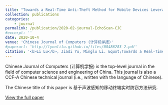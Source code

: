 ```yaml
---
title: "Towards a Real-Time Anti-Theft Method for Mobile Devices Leveraging Acoustic Sensing"
collection: publications
catogories: 
    - journal
permalink: /publication/2020-02-journal-EchoScan-CJC
#excerpt: ''
date: 2020-10-4
venue: 'Chinese Journal of Computers (计算机学报)'
#paperurl: 'http://lynnlilu.github.io/files/08486283-2.pdf'
citation: '<b>Li Lu</b>, Jiadi Yu, Minglu Li. &quot;Towards a Real-Time Anti-Theft Method for Mobile Devices Leveraging Acoustic Sensing.&quot; <i>Chinese Journal of Computers</i>. 43(10). pp. 2002-2018. 2020. doi: 10.11897/SP.J.1016.2020.02002.'
---
```


Chinese Journal of Computers (计算机学报) is the top-level journal in the field of computer science and engineering of China. This journal is also a CCF-A Chinese technical journal (i.e., written with the language of Chinese). 

The Chinese title of this paper is 基于声波感知的移动终端实时防窃方法研究. 

[View the full paper](http://cjc.ict.ac.cn/online/onlinepaper/ll1-2020925190022.pdf)

